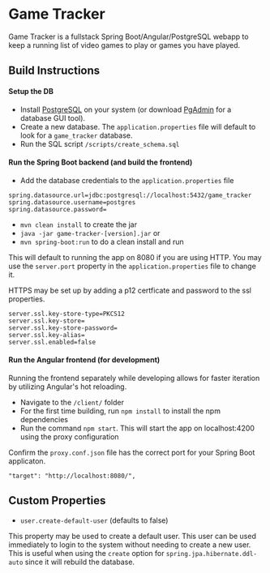 # Game Tracker

Game Tracker is a fullstack Spring Boot/Angular/PostgreSQL webapp to keep a running list of video games to play or games you have played.


## Build Instructions


#### Setup the DB

* Install [PostgreSQL](https://www.postgresql.org/download/) on your system (or download [PgAdmin](https://www.postgresql.org/download/) for a database GUI tool).
* Create a new database. The `application.properties` file will default to look for a `game_tracker` database.
* Run the SQL script `/scripts/create_schema.sql`

#### Run the Spring Boot backend (and build the frontend)

* Add the database credentials to the `application.properties` file
```
spring.datasource.url=jdbc:postgresql://localhost:5432/game_tracker
spring.datasource.username=postgres
spring.datasource.password=
```
* `mvn clean install` to create the jar
* `java -jar game-tracker-[version].jar`
or
* `mvn spring-boot:run` to do a clean install and run

This will default to running the app on 8080 if you are using HTTP. You may use the `server.port` property in the `application.properties` file to change it.

HTTPS may be set up by adding a p12 certficate and password to the ssl properties.
```
server.ssl.key-store-type=PKCS12
server.ssl.key-store=
server.ssl.key-store-password=
server.ssl.key-alias=
server.ssl.enabled=false
```

#### Run the Angular frontend (for development)

Running the frontend separately while developing allows for faster iteration by utilizing Angular's hot reloading.

* Navigate to the `/client/` folder
* For the first time building, run `npm install` to install the npm dependencies
* Run the command `npm start`. This will start the app on localhost:4200 using the proxy configuration

Confirm the `proxy.conf.json` file has the correct port for your Spring Boot applicaton.

```
"target": "http://localhost:8080/",
```

## Custom Properties

* `user.create-default-user` (defaults to false)

This property may be used to create a default user. This user can be used immediately to login to the system without needing to create a new user. This is useful when using the `create` option for `spring.jpa.hibernate.ddl-auto` since it will rebuild the database.
